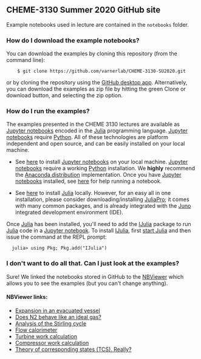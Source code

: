 ## CHEME-3130 Summer 2020 GitHub site
Example notebooks used in lecture are contained in the ``notebooks`` folder.

### How do I download the example notebooks?
You can download the examples by cloning this repository (from the command line):

```
    $ git clone https://github.com/varnerlab/CHEME-3130-SU2020.git
```

or by cloning the repository using the [GitHub desktop app](https://desktop.github.com). 
Alternatively, you can download the examples as zip file by hitting the green Clone or download button, and selecting the zip option.   


### How do I run the examples?
The examples presented in the CHEME 3130 lectures are available as [Jupyter notebooks](http://jupyter.org)
encoded in the [Julia](https://julialang.org) programming language. [Jupyter notebooks](http://jupyter.org)
require [Python](https://www.python.org). All of these technologies are platform independent and open source,
and can be easily installed on your local machine.

* See [here](http://jupyter.org/install.html) to install [Jupyter notebooks](http://jupyter.org) on your local machine.
[Jupyter notebooks](http://jupyter.org) require a working [Python](https://www.python.org) installation.
We __highly__ recommend the [Anaconda distribution](https://www.anaconda.com/download/#macos) implementation.
Once you have [Jupyter notebooks](http://jupyter.org) installed, see [here](https://jupyter.readthedocs.io/en/latest/running.html#running) for help running a notebook.

* See [here](https://julialang.org/downloads/) to install [Julia](https://julialang.org) locally.
However, for an easy all in one installation, please consider downloading/installing [JuliaPro](https://juliacomputing.com/products/juliapro); it comes with many common packages, and is already integrated with the [Juno](https://junolab.org) integrated development environment (IDE).

Once [Julia](https://julialang.org) has been installed, you'll need to add the [IJulia](https://github.com/JuliaLang/IJulia.jl) package to run [Julia](https://julialang.org) code in a [Jupyter notebook](http://jupyter.org).
To install [IJulia](https://github.com/JuliaLang/IJulia.jl), first [start Julia](https://docs.julialang.org/en/stable/manual/getting-started/) and then issue the command at the REPL prompt:

```
  julia> using Pkg; Pkg.add("IJulia")
```

### I don't want to do all that. Can I just look at the examples?
Sure! We linked the notebooks stored in GitHub to the [NBViewer](https://nbviewer.jupyter.org) which allows you to see the examples (but you can't change anything).

#### NBViewer links:

* [Expansion in an evacuated vessel](https://nbviewer.jupyter.org/github/varnerlab/CHEME-3130-SU2020/blob/master/notebooks/first_law_closed/EvacuatedVessel.ipynb)
* [Does N2 behave like an ideal gas?](https://nbviewer.jupyter.org/github/varnerlab/CHEME-3130-SU2020/blob/master/notebooks/heat_capacity_ideal/HeatCapacity-IdealGas.ipynb)
* [Analysis of the Stirling cycle](https://nbviewer.jupyter.org/github/varnerlab/CHEME-3130-SU2020/blob/master/notebooks/stirling_cycle/Stirling.ipynb)
* [Flow calorimeter](https://gesis.mybinder.org/binder/v2/gh/varnerlab/CHEME-3130-SU2020/aad06d07a0981f1d33789f986c4cc68482c5620d)
* [Turbine work calculation](https://nbviewer.jupyter.org/github/varnerlab/CHEME-3130-SU2020/blob/master/notebooks/turbine_analysis/Turbine.ipynb)
* [Compressor work calculation](https://nbviewer.jupyter.org/github/varnerlab/CHEME-3130-SU2020/blob/master/notebooks/compressor_analysis/Compressor.ipynb)
* [Theory of corresponding states (TCS). Really?](https://nbviewer.jupyter.org/github/varnerlab/CHEME-3130-SU2020/blob/master/notebooks/corresponding_states/CorrespondingStates.ipynb)